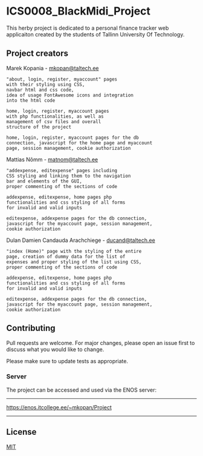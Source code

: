# ICS0008_BlackMidi_Project

This herby project is dedicated to a personal finance tracker web applicaiton created by the students of Tallinn University Of Technology.

## Project creators

Marek Kopania - mkopan@taltech.ee

    "about, login, register, myaccount" pages 
    with their styling using CSS,
    navbar html and css code,
    idea of usage FontAwesome icons and integration
    into the html code 

    home, login, register, myaccount pages 
    with php functionalities, as well as 
    management of csv files and overall
    structure of the project

    home, login, register, myaccount pages for the db
    connection, javascript for the home page and myaccount
    page, session management, cookie authorization


Mattias Nõmm - matnom@taltech.ee

    "addexpense, editexpense" pages including
    CSS styling and linking them to the navigation
    bar and elements of the GUI,
    proper commenting of the sections of code

    addexpense, editexpense, home pages php 
    functionalities and css styling of all forms
    for invalid and valid inputs

    editexpense, addexpense pages for the db connection,
    javascript for the myaccount page, session management,
    cookie authorization


Dulan Damien Candauda Arachchiege - ducand@taltech.ee

    "index (Home)" page with the styling of the entire
    page, creation of dummy data for the list of 
    expenses and proper styling of the list using CSS,
    proper commenting of the sections of code

    addexpense, editexpense, home pages php 
    functionalities and css styling of all forms
    for invalid and valid inputs

    editexpense, addexpense pages for the db connection,
    javascript for the myaccount page, session management,
    cookie authorization


## Contributing

Pull requests are welcome. For major changes, please open an issue first
to discuss what you would like to change.

Please make sure to update tests as appropriate.

### Server

The project can be accessed and used via the ENOS server:

**********************************************************
https://enos.itcollege.ee/~mkopan/Project

**********************************************************

## License

[MIT](https://choosealicense.com/licenses/mit/)
